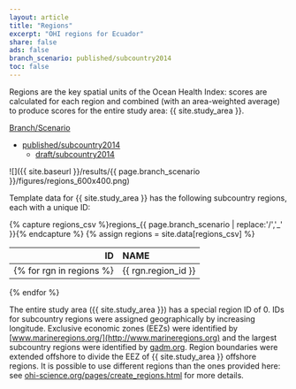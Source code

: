 ```yaml
---
layout: article
title: "Regions"
excerpt: "OHI regions for Ecuador"
share: false
ads: false
branch_scenario: published/subcountry2014
toc: false
---
```


Regions are the key spatial units of the Ocean Health Index: scores are calculated for each region and combined (with an area-weighted average) to produce scores for the entire study area: {{ site.study_area }}.

<nav class="navbar navbar-default" role="navigation">   <div class="container-fluid">     <div class="navbar-header">       <a class="navbar-brand" href="#">Branch/Scenario</a>     </div>     <div class="collapse navbar-collapse" id="navbar-1">       <ul class="nav navbar-nav">         <li class="dropdown">           <a href="#" class="dropdown-toggle" data-toggle="dropdown" role="button" aria-expanded="false">published/subcountry2014<span class="caret"></span></a>           <ul class="dropdown-menu" role="menu">                       <li><a href="{{ site.baseurl }}/draft/subcountry2014/regions/">draft/subcountry2014</a></li>                     </ul>         </li>       </ul>     </div>   </div> </nav> 

<!--script src="https://embed.github.com/view/geojson/OHI-Science/ecu/published/subcountry2014/spatial/regions_gcs.geojson"></script-->
![]({{ site.baseurl }}/results/{{ page.branch_scenario }}/figures/regions_600x400.png)

Template data for {{ site.study_area }} has the following subcountry regions, each with a unique ID:

{% capture regions_csv %}regions_{{ page.branch_scenario | replace:'/','_' }}{% endcapture %}
{% assign regions = site.data[regions_csv] %}

| ID               | NAME            |
|-----------------:|:----------------|
{% for rgn in regions %}| {{ rgn.region_id }} | {{ rgn.rgn_title }} |
{% endfor %}

The entire study area ({{ site.study_area }}) has a special region ID of 0.  IDs for subcountry regions were assigned geographically by increasing longitude. Exclusive economic zones (EEZs) were identified by [www.marineregions.org/](http://www.marineregions.org) and the largest subcountry regions were identified by [gadm.org](http://www.gadm.org). Region boundaries were extended offshore to divide the EEZ of {{ site.study_area }} offshore regions. It is possible to use different regions than the ones provided here: see [ohi-science.org/pages/create_regions.html](http://ohi-science.org/pages/create_regions.html) for more details.

